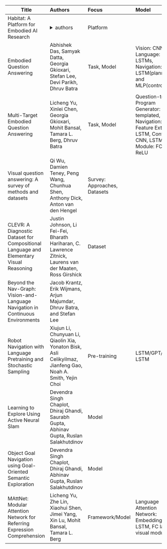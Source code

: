 | Title | Authors | Focus | Model | Task | Notes | Code |
| ---|:---|:---|:---|:---|:---|:---|
|Habitat: A Platform for Embodied AI Research|<details><summary>authors</summary>Manolis Savva, Abhishek Kadian, Oleksandr Maksymets, Yili Zhao, Erik Wijmans, Bhavana Jain, Julian Straub, Jia Liu, Vladlen Koltun, Jitendra Malik, Devi Parikh, Dhruv Batra</details>|Platform||3D simulation|<https://aihabitat.org/>|<https://github.com/facebookresearch/habitat-lab>|
|Embodied Question Answering|Abhishek Das, Samyak Datta, Georgia Gkioxari, Stefan Lee, Devi Parikh, Dhruv Batra|Task, Model|Vision: CNN, Language: LSTMs, Navigation: LSTM(planner) and MLP(controller)|Embodied Question Answering|Baseline available in Habitat, <https://embodiedqa.org/>|<https://github.com/facebookresearch/EmbodiedQA>| 
|Multi-Target Embodied Question Answering|Licheng Yu, Xinlei Chen, Georgia Gkioxari, Mohit Bansal, Tamara L. Berg, Dhruv Batra|Task, Model|Question-to-Program Generator: templated, Navigation:CNN Feature Extrator, LSTM, Controller: CNN, LSTM, VQA Module: FC + ReLU| Multitarget EQA|<https://youtu.be/pK5gYk9OgjE>||
|Visual question answering: A survey of methods and datasets|Qi Wu, Damien Teney, Peng Wang, Chunhua Shen, Anthony Dick, Anton van den Hengel|Survey: Approaches, Datasets||VQA|||
|CLEVR: A Diagnostic Dataset for Compositional Language and Elementary Visual Reasoning|Justin Johnson, Li Fei-Fei, Bharath Hariharan, C. Lawrence Zitnick, Laurens van der Maaten, Ross Girshick|Dataset||Visual Question Answering|<https://cs.stanford.edu/people/jcjohns/clevr/>||
|Beyond the Nav-Graph: Vision-and-Language Navigation in Continuous Environments|Jacob Krantz, Erik Wijmans, Arjun Majumdar, Dhruv Batra, and Stefan Lee|||||<https://github.com/jacobkrantz/VLN-CE>|
|Robot Navigation with Language Pretraining and Stochastic Sampling|Xiujun Li, Chunyuan Li, Qiaolin Xia, Yonaton Bisk, Asli Celikyilmaz, Jianfeng Gao, Noah A. Smith, Yejin Choi|Pre-training|LSTM/GPT/BERT, LSTM|Vision and Language Navigation||<https://github.com/xjli/r2r_vln>|
|Learning to Explore Using Active Neural Slam|Devendra Singh Chaplot, Dhiraj Ghandi, Saurabh Gupta, Abhinav Gupta, Ruslan Salakhutdinov|Model||PointGoal|||
|Object Goal Navigation using Goal-Oriented Semantic Exploration|Devendra Singh Chaplot, Dhiraj Ghandi, Abhinav Gupta, Ruslan Salakhutdinov|Model||ObjectNav|||
|MAttNet: Modular Attention Network for Referring Expression Comprehension|Licheng Yu, Zhe Lin, Xiaohui Shen, Jimei Yang, Xin Lu, Mohit Bansal, Tamara L. Berg|Framework/Model|Language Attention Network: Embedding LSTM, FC layer + visual modules|Referring Expressions||<https://github.com/lichengunc/MAttNet>|

